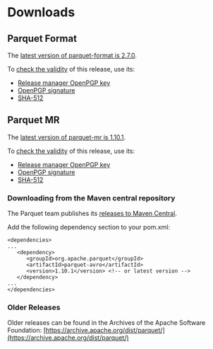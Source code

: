 # Downloads

## Parquet Format

The [latest version of parquet-format is 2.7.0](https://www.apache.org/dyn/closer.lua/parquet/apache-parquet-format-2.7.0/apache-parquet-format-2.7.0.tar.gz).

To [check the validity](https://www.apache.org/info/verification.html) of this release, use its:

 * [Release manager OpenPGP key](https://www.apache.org/dist/parquet/KEYS)
 * [OpenPGP signature](https://www.apache.org/dist/parquet/apache-parquet-format-2.7.0/apache-parquet-format-2.7.0.tar.gz.asc)
 * [SHA-512](https://www.apache.org/dist/parquet/apache-parquet-format-2.7.0/apache-parquet-format-2.7.0.tar.gz.sha512)

## Parquet MR

The [latest version of parquet-mr is 1.10.1](https://www.apache.org/dyn/closer.lua/parquet/apache-parquet-1.10.1/apache-parquet-1.10.1.tar.gz).

To [check the validity](https://www.apache.org/info/verification.html) of this release, use its:

 * [Release manager OpenPGP key](https://www.apache.org/dist/parquet/KEYS)
 * [OpenPGP signature](https://www.apache.org/dist/parquet/apache-parquet-1.10.1/apache-parquet-1.10.1.tar.gz.asc)
 * [SHA-512](https://www.apache.org/dist/parquet/apache-parquet-1.10.1/apache-parquet-1.10.1.tar.gz.sha512)

### Downloading from the Maven central repository

The Parquet team publishes its [releases to Maven Central](https://search.maven.org/search?q=g:org.apache.parquet).

Add the following dependency section to your pom.xml:

	<dependencies>
	...
	   <dependency>
          <groupId>org.apache.parquet</groupId>
          <artifactId>parquet-avro</artifactId>
          <version>1.10.1</version> <!-- or latest version -->
       </dependency>
    ...
    </dependencies>

### Older Releases

Older releases can be found in the Archives of the Apache Software Foundation:
[https://archive.apache.org/dist/parquet/](https://archive.apache.org/dist/parquet/)
